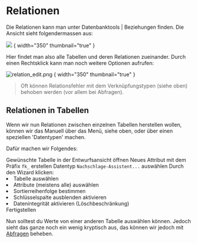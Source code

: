 # Relationen

Die Relationen kann man unter <ui-path>Datenbanktools | Beziehungen</ui-path> finden. Die Ansicht sieht folgendermassen aus:

![](relationen.png) { width="350" thumbnail="true" }

Hier findet man also alle Tabellen und deren Relationen zueinander. Durch einen Rechtsklick kann man noch weitere Optionen aufrufen:

![relation_edit.png](relation_edit.png) { width="350" thumbnail="true" }

> Oft können Relationsfehler mit dem Verknüpfungstypen (siehe oben) behoben werden (vor allem bei Abfragen).

## Relationen in Tabellen

Wenn wir nun Relationen zwischen einzelnen Tabellen herstellen wollen, können wir das Manuell über das Menü, siehe oben, oder über einen
speziellen 'Datentypen' machen.

Dafür machen wir Folgendes:

<procedure title="Relationen zwischen Tabellen herstellen">
    <step>Gewünschte Tabelle in der Entwurfsansicht öffnen</step>
    <step>Neues Attribut mit dem Präfix <code>fk_</code> erstellen</step>
    <step>Datentyp <code>Nachschlage-Assistent...</code> auswählen</step>
    <step>Durch den Wizard klicken: 
        <list>
            <li>Tabelle auswählen</li>
            <li>Attribute (meistens alle) auswählen</li>
            <li>Sortierreihenfolge bestimmen</li>
            <li>Schlüsselspalte ausblenden aktivieren</li>
            <li>Datenintegrität aktivieren (Löschbeschränkung)</li>
        </list>
    </step>
    <step>Fertigstellen</step>
</procedure>

Nun solltest du Werte von einer anderen Tabelle auswählen können. Jedoch sieht das ganze noch ein wenig kryptisch aus, das können wir jedoch mit
[Abfragen](Abfragen.md) beheben.